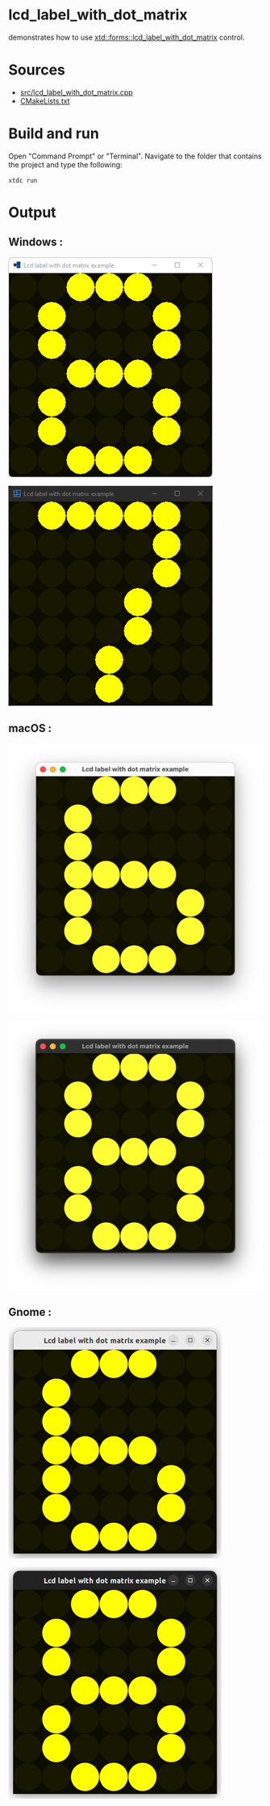 # lcd_label_with_dot_matrix

demonstrates how to use [xtd::forms::lcd_label_with_dot_matrix](https://gammasoft71.github.io/xtd/reference_guides/latest/classxtd_1_1forms_1_1dot__matrix__display.html) control.

# Sources

* [src/lcd_label_with_dot_matrix.cpp](src/lcd_label_with_dot_matrix.cpp)
* [CMakeLists.txt](CMakeLists.txt)

# Build and run

Open "Command Prompt" or "Terminal". Navigate to the folder that contains the project and type the following:

```shell
xtdc run
```

# Output

## Windows :

![Screenshot](../../../../docs/pictures/examples/lcd_label_with_dot_matrix_w.png)

![Screenshot](../../../../docs/pictures/examples/lcd_label_with_dot_matrix_wd.png)

## macOS :

![Screenshot](../../../../docs/pictures/examples/lcd_label_with_dot_matrix_m.png)

![Screenshot](../../../../docs/pictures/examples/lcd_label_with_dot_matrix_md.png)

## Gnome :

![Screenshot](../../../../docs/pictures/examples/lcd_label_with_dot_matrix_g.png)

![Screenshot](../../../../docs/pictures/examples/lcd_label_with_dot_matrix_gd.png)
